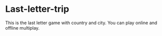 # Last-letter-trip
This is the last letter game with country and city. You can play online and offline multiplay.
